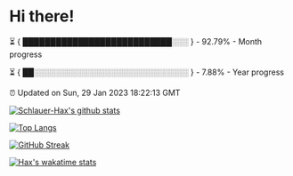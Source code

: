 # Hi there!

⏳ { ███████████████████████████░░░ } - 92.79% - Month progress

⏳ { ██░░░░░░░░░░░░░░░░░░░░░░░░░░░░ } - 7.88% - Year progress

⏰ Updated on Sun, 29 Jan 2023 18:22:13 GMT


[![Schlauer-Hax's github stats](https://github-readme-stats.vercel.app/api?username=Schlauer-Hax&show_icons=true&theme=dark&count_private=true)](https://github.com/Schlauer-Hax)


[![Top Langs](https://github-readme-stats.vercel.app/api/top-langs/?username=Schlauer-Hax&layout=compact&theme=dark)](https://github.com/Schlauer-Hax?tab=repositories)

[![GitHub Streak](https://streak-stats.demolab.com?user=Schlauer-Hax&theme=dark)](https://git.io/streak-stats)

[![Hax's wakatime stats](https://github-readme-stats.vercel.app/api/wakatime?username=Hax&theme=dark)](https://wakatime.com/@Hax)


